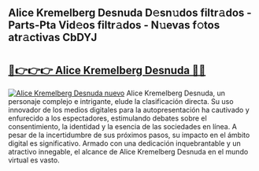 ## Alice Kremelberg Desnuda D𝚎sn𝚞dos filtr𝚊dos - Parts-Pta Vid𝚎os filtr𝚊dos - N𝚞evas f𝚘tos atr𝚊ctivas CbDYJ

# <h2><a href="http://mbck0zr.tromn.icu/?c=Alice+Kremelberg+Desnuda">🔗👉👉👉 Alice Kremelberg Desnuda 🔗🔗</a></h2>

[![Alice Kremelberg Desnuda nuevo](https://i.imgur.com/pEAQMta.gif)](http://mbck0zr.tromn.icu/?c=Alice+Kremelberg+Desnuda)
Alice Kremelberg Desnuda, un personaje complejo e intrigante, elude la clasificación directa. Su uso innovador de los medios digitales para la autopresentación ha cautivado y enfurecido a los espectadores, estimulando debates sobre el consentimiento, la identidad y la esencia de las sociedades en línea. A pesar de la incertidumbre de sus próximos pasos, su impacto en el ámbito digital es significativo. Armado con una dedicación inquebrantable y un atractivo innegable, el alcance de Alice Kremelberg Desnuda en el mundo virtual es vasto.
